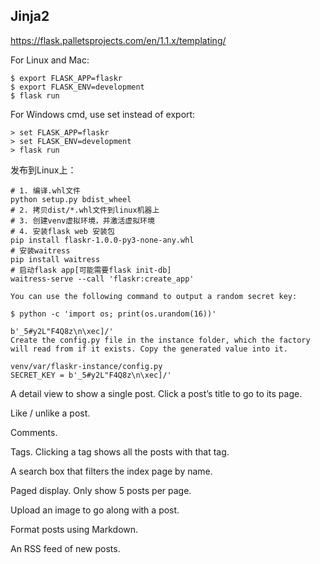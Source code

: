 ## Jinja2
https://flask.palletsprojects.com/en/1.1.x/templating/

For Linux and Mac:
```
$ export FLASK_APP=flaskr
$ export FLASK_ENV=development
$ flask run
```


For Windows cmd, use set instead of export:
```
> set FLASK_APP=flaskr
> set FLASK_ENV=development
> flask run
```

发布到Linux上：
```shell
# 1. 编译.whl文件
python setup.py bdist_wheel
# 2. 拷贝dist/*.whl文件到linux机器上
# 3. 创建venv虚拟环境，并激活虚拟环境
# 4. 安装flask web 安装包
pip install flaskr-1.0.0-py3-none-any.whl
# 安装waitress
pip install waitress
# 启动flask app[可能需要flask init-db]
waitress-serve --call 'flaskr:create_app'
```


```生成SECRET_KEY
You can use the following command to output a random secret key:

$ python -c 'import os; print(os.urandom(16))'

b'_5#y2L"F4Q8z\n\xec]/'
Create the config.py file in the instance folder, which the factory will read from if it exists. Copy the generated value into it.

venv/var/flaskr-instance/config.py
SECRET_KEY = b'_5#y2L"F4Q8z\n\xec]/'
```

A detail view to show a single post. Click a post’s title to go to its page.

Like / unlike a post.

Comments.

Tags. Clicking a tag shows all the posts with that tag.

A search box that filters the index page by name.

Paged display. Only show 5 posts per page.

Upload an image to go along with a post.

Format posts using Markdown.

An RSS feed of new posts.